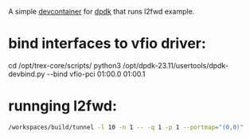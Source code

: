 A simple [devcontainer](https://code.visualstudio.com/docs/devcontainers/containers) for [dpdk](https://www.dpdk.org/) that runs l2fwd example.
# bind interfaces to vfio driver:
cd /opt/trex-core/scripts/
python3 /opt/dpdk-23.11/usertools/dpdk-devbind.py --bind vfio-pci 01:00.0 01:00.1
# runnging l2fwd:
```bash
/workspaces/build/tunnel -l 10 -n 1 -- -q 1 -p 1 --portmap="(0,0)"
```

